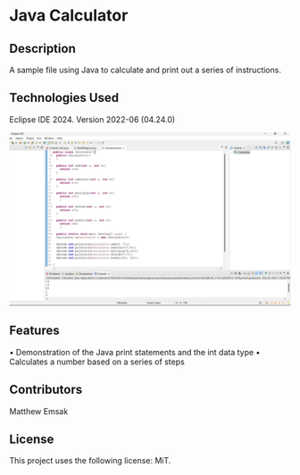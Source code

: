 # <strong> Java Calculator </strong> #

## <strong> Description </strong> ##
A sample file using Java to calculate and print out a series of instructions.

## <strong> Technologies Used </strong> ##
Eclipse IDE 2024. Version 2022-06 (04.24.0)

![]()<img width="723" alt="image" src="https://github.com/matthew813709/Gitimages/blob/db26e9532c099a11844db55b8ff732057a49b888/Screenshot%202024-02-20%20134609.png">

## <strong> Features </strong> ##
• Demonstration of the Java print statements and the int data type
• Calculates a number based on a series of steps



## <strong> Contributors </strong> ##
Matthew Emsak

## <strong> License </strong> ##
This project uses the following license: MiT.
